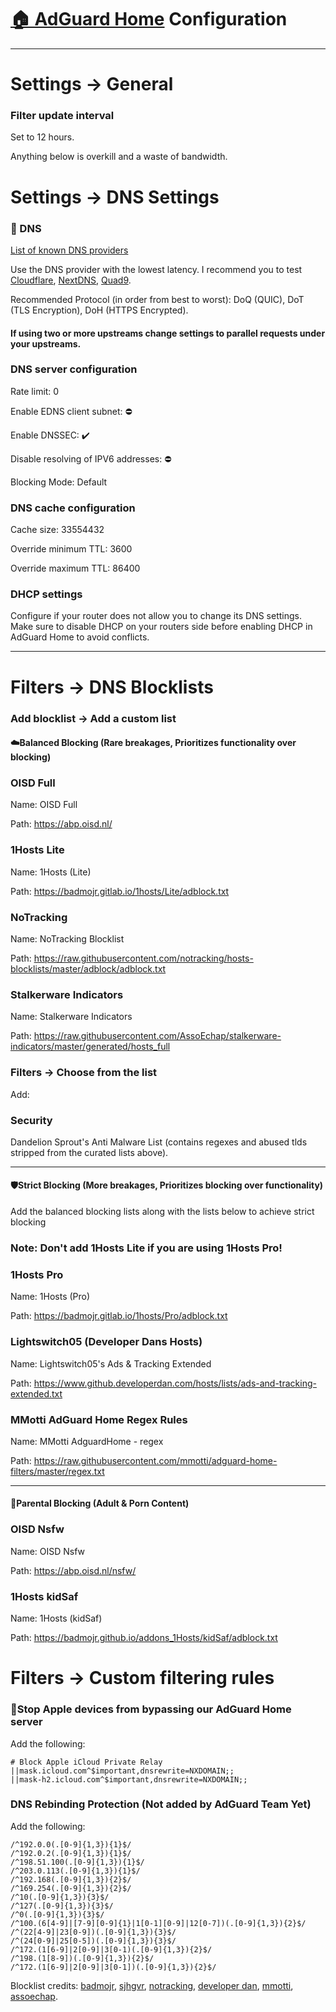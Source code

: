 # [🏠 AdGuard Home](https://github.com/AdguardTeam/AdGuardHome) Configuration

***
# Settings -> General

### Filter update interval

Set to 12 hours.

Anything below is overkill and a waste of bandwidth.

# Settings -> DNS Settings


### 📖 DNS
[List of known DNS providers](https://adguard-dns.io/kb/general/dns-providers/)

Use the DNS provider with the lowest latency. I recommend you to test [Cloudflare](https://adguard-dns.io/kb/general/dns-providers/#cloudflare-dns), [NextDNS](https://adguard-dns.io/kb/general/dns-providers/#nextdns), [Quad9](https://adguard-dns.io/kb/general/dns-providers/#quad9-dns).

Recommended Protocol (in order from best to worst): DoQ (QUIC), DoT (TLS Encryption), DoH (HTTPS Encrypted). 


#### If using two or more upstreams change settings to parallel requests under your upstreams.

### DNS server configuration

Rate limit: 0

Enable EDNS client subnet: ⛔

Enable DNSSEC: ✔️

Disable resolving of IPV6 addresses: ⛔

Blocking Mode: Default

### DNS cache configuration

Cache size: 33554432

Override minimum TTL: 3600

Override maximum TTL: 86400

### DHCP settings

Configure if your router does not allow you to change its DNS settings. Make sure to disable DHCP on your routers side before enabling DHCP in AdGuard Home to avoid conflicts.

***
# Filters -> DNS Blocklists


### Add blocklist -> Add a custom list
#### ☁️Balanced Blocking (Rare breakages, Prioritizes functionality over blocking)

### OISD Full
Name: OISD Full

Path: https://abp.oisd.nl/


### 1Hosts Lite
Name: 1Hosts (Lite)

Path: https://badmojr.gitlab.io/1hosts/Lite/adblock.txt


### NoTracking
Name: NoTracking Blocklist

Path: https://raw.githubusercontent.com/notracking/hosts-blocklists/master/adblock/adblock.txt


### Stalkerware Indicators
Name: Stalkerware Indicators

Path: https://raw.githubusercontent.com/AssoEchap/stalkerware-indicators/master/generated/hosts_full


### Filters -> Choose from the list

Add:

### Security

Dandelion Sprout's Anti Malware List (contains regexes and abused tlds stripped from the curated lists above).
***
#### 🛡️Strict Blocking (More breakages, Prioritizes blocking over functionality)

Add the balanced blocking lists along with the lists below to achieve strict blocking

### Note: Don't add 1Hosts Lite if you are using 1Hosts Pro!
### 1Hosts Pro
Name: 1Hosts (Pro)

Path: https://badmojr.gitlab.io/1hosts/Pro/adblock.txt

### Lightswitch05 (Developer Dans Hosts)
Name: Lightswitch05's Ads & Tracking Extended

Path: https://www.github.developerdan.com/hosts/lists/ads-and-tracking-extended.txt

### MMotti AdGuard Home Regex Rules
Name: MMotti AdguardHome - regex

Path: https://raw.githubusercontent.com/mmotti/adguard-home-filters/master/regex.txt

***
#### 👶Parental Blocking (Adult & Porn Content)

### OISD Nsfw
Name: OISD Nsfw

Path: https://abp.oisd.nl/nsfw/

### 1Hosts kidSaf
Name: 1Hosts (kidSaf)

Path: https://badmojr.github.io/addons_1Hosts/kidSaf/adblock.txt
# Filters -> Custom filtering rules

### 🍎Stop Apple devices from bypassing our AdGuard Home server

Add the following:
```
# Block Apple iCloud Private Relay
||mask.icloud.com^$important,dnsrewrite=NXDOMAIN;;
||mask-h2.icloud.com^$important,dnsrewrite=NXDOMAIN;;
```

### DNS Rebinding Protection (Not added by AdGuard Team Yet)

Add the following:
```
/^192.0.0(.[0-9]{1,3}){1}$/
/^192.0.2(.[0-9]{1,3}){1}$/
/^198.51.100(.[0-9]{1,3}){1}$/
/^203.0.113(.[0-9]{1,3}){1}$/
/^192.168(.[0-9]{1,3}){2}$/
/^169.254(.[0-9]{1,3}){2}$/
/^10(.[0-9]{1,3}){3}$/
/^127(.[0-9]{1,3}){3}$/
/^0(.[0-9]{1,3}){3}$/
/^100.(6[4-9]|[7-9][0-9]{1}|1[0-1][0-9]|12[0-7])(.[0-9]{1,3}){2}$/
/^(22[4-9]|23[0-9])(.[0-9]{1,3}){3}$/
/^(24[0-9]|25[0-5])(.[0-9]{1,3}){3}$/
/^172.(1[6-9]|2[0-9]|3[0-1)(.[0-9]{1,3}){2}$/
/^198.(1[8-9])(.[0-9]{1,3}){2}$/
/^172.(1[6-9]|2[0-9]|3[0-1])(.[0-9]{1,3}){2}$/
```
Blocklist credits: [badmojr](https://github.com/badmojr), [sjhgvr](https://oisd.nl/), [notracking](https://github.com/notracking), [developer dan](https://www.github.developerdan.com/), [mmotti](https://github.com/mmotti), [assoechap](https://github.com/AssoEchap).
